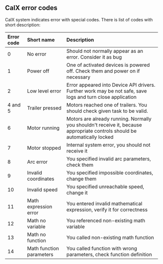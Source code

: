 ## CalX error codes
CalX system indicates error with special codes. There is list of codes with short description:

| Error code | Short name               | Description    |
| :--------- | :----------------------- | :------------- |
| 0          | No error                 | Should not normally appear as an error. Consider it as bug       |
| 1          | Power off                | One of activated devices is powered off. Check them and power on if necessary       |
| 2          | Low level error          | Error appeared into Device API drivers. Further work may be not safe, save logs and turn close application       |
| 4 and 5    | Trailer pressed          | Motors reached one of trailers. You should check given task to be valid.       |
| 6          | Motor running            | Motors are already running. Normally you shouldn't receive it, because appropriate controls should be automatically locked        |
| 7          | Motor stopped            | Internal system error, you should not receive it       |
| 8          | Arc error                | You specified invalid arc parameters, check them       |
| 9          | Invalid coordinates      | You specified impossible coordinates, change them       |
| 10         | Invalid speed            | You specified unreachable speed, change it       |
| 11         | Math expression error    | You entered invalid mathematical expression, verify it for correctness       |
| 12         | Math no variable         | You referenced non-existing math variable       |
| 13         | Math no function         | You called non-existing math function       |
| 14         | Math function parameters | You called function with wrong parameters, check function definition       |
